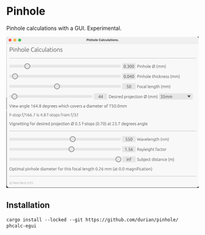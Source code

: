 # Pinhole

Pinhole calculations with a GUI. Experimental.

![phcalc-egui screenshot](screenshots/phcalc_egui_00.png?raw=true)

## Installation

```shell
cargo install --locked --git https://github.com/durian/pinhole/ phcalc-egui
```

